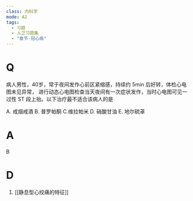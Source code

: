 ```yaml
---
class: 内科学
mode: A2
tags:
  - 习题
  - 人卫习题集
  - "章节-冠心病"
---
```


# Q
病人男性，40岁，常于夜间发作心前区紧缩感，持续约 5min 后好转，体检心电图未见异常， 进行动态心电图检查当天夜间有一次症状发作，当时心电图可见一过性 ST 段上抬。以下治疗最不适合该病人的是

A. 戒烟戒酒 
B. 普罗帕酮 
C.维拉帕米
D. 硝酸甘油 
E. 地尔硫䓬
# A
B
# D
1. [[静息型心绞痛的特征]]